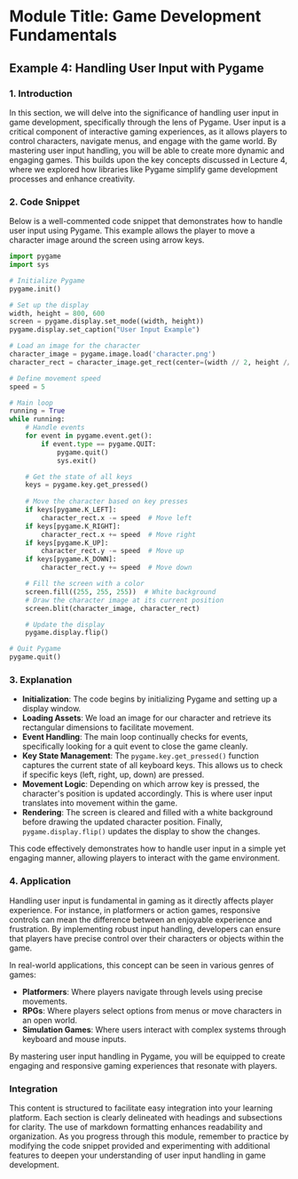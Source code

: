 # Module Title: Game Development Fundamentals

## Example 4: Handling User Input with Pygame

### 1. Introduction
In this section, we will delve into the significance of handling user input in game development, specifically through the lens of Pygame. User input is a critical component of interactive gaming experiences, as it allows players to control characters, navigate menus, and engage with the game world. By mastering user input handling, you will be able to create more dynamic and engaging games. This builds upon the key concepts discussed in Lecture 4, where we explored how libraries like Pygame simplify game development processes and enhance creativity.

### 2. Code Snippet
Below is a well-commented code snippet that demonstrates how to handle user input using Pygame. This example allows the player to move a character image around the screen using arrow keys.

```python
import pygame
import sys

# Initialize Pygame
pygame.init()

# Set up the display
width, height = 800, 600
screen = pygame.display.set_mode((width, height))
pygame.display.set_caption("User Input Example")

# Load an image for the character
character_image = pygame.image.load('character.png')
character_rect = character_image.get_rect(center=(width // 2, height // 2))

# Define movement speed
speed = 5

# Main loop
running = True
while running:
    # Handle events
    for event in pygame.event.get():
        if event.type == pygame.QUIT:
            pygame.quit()
            sys.exit()

    # Get the state of all keys
    keys = pygame.key.get_pressed()
    
    # Move the character based on key presses
    if keys[pygame.K_LEFT]:
        character_rect.x -= speed  # Move left
    if keys[pygame.K_RIGHT]:
        character_rect.x += speed  # Move right
    if keys[pygame.K_UP]:
        character_rect.y -= speed  # Move up
    if keys[pygame.K_DOWN]:
        character_rect.y += speed  # Move down

    # Fill the screen with a color
    screen.fill((255, 255, 255))  # White background
    # Draw the character image at its current position
    screen.blit(character_image, character_rect)

    # Update the display
    pygame.display.flip()

# Quit Pygame
pygame.quit()
```

### 3. Explanation
- **Initialization**: The code begins by initializing Pygame and setting up a display window.
- **Loading Assets**: We load an image for our character and retrieve its rectangular dimensions to facilitate movement.
- **Event Handling**: The main loop continually checks for events, specifically looking for a quit event to close the game cleanly.
- **Key State Management**: The `pygame.key.get_pressed()` function captures the current state of all keyboard keys. This allows us to check if specific keys (left, right, up, down) are pressed.
- **Movement Logic**: Depending on which arrow key is pressed, the character's position is updated accordingly. This is where user input translates into movement within the game.
- **Rendering**: The screen is cleared and filled with a white background before drawing the updated character position. Finally, `pygame.display.flip()` updates the display to show the changes.

This code effectively demonstrates how to handle user input in a simple yet engaging manner, allowing players to interact with the game environment.

### 4. Application
Handling user input is fundamental in gaming as it directly affects player experience. For instance, in platformers or action games, responsive controls can mean the difference between an enjoyable experience and frustration. By implementing robust input handling, developers can ensure that players have precise control over their characters or objects within the game.

In real-world applications, this concept can be seen in various genres of games:
- **Platformers**: Where players navigate through levels using precise movements.
- **RPGs**: Where players select options from menus or move characters in an open world.
- **Simulation Games**: Where users interact with complex systems through keyboard and mouse inputs.

By mastering user input handling in Pygame, you will be equipped to create engaging and responsive gaming experiences that resonate with players.

### Integration
This content is structured to facilitate easy integration into your learning platform. Each section is clearly delineated with headings and subsections for clarity. The use of markdown formatting enhances readability and organization. As you progress through this module, remember to practice by modifying the code snippet provided and experimenting with additional features to deepen your understanding of user input handling in game development.
